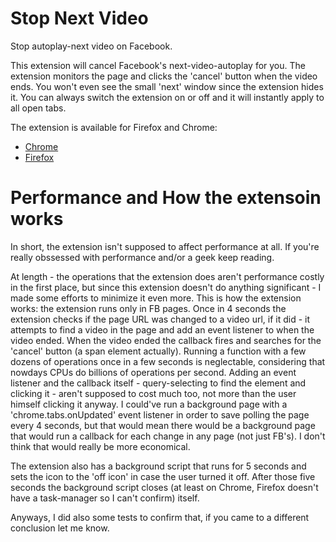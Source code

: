 # Stop Next Video
Stop autoplay-next video on Facebook.

This extension will cancel Facebook's next-video-autoplay for you.
The extension monitors the page and clicks the 'cancel' button when the video ends. You won't even see the small 'next' window since the extension hides it.
You can always switch the extension on or off and it will instantly apply to all open tabs.

The extension is available for Firefox and Chrome:
* [Chrome](https://chrome.google.com/webstore/detail/ijlabhomiokbhcefphgokachaencmglf)
* [Firefox](https://addons.mozilla.org/addon/stop-next-video/)
# Performance and How the extensoin works
In short, the extension isn't supposed to affect performance at all. If you're really obssessed with performance and/or a geek keep reading.

At length - the operations that the extension does aren't performance costly in the first place, but since this extension doesn't do anything significant - I made some efforts to minimize it even more.
This is how the extension works: the extension runs only in FB pages. Once in 4 seconds the extension checks if the page URL was changed to a video url, if it did - it attempts to find a video in the page and add an event listener to when the video ended. When the video ended the callback fires and searches for the 'cancel' button (a span element actually).
Running a function with a few dozens of operations once in a few seconds is neglectable, considering that nowdays CPUs do billions of operations per second. Adding an event listener and the callback itself - query-selecting to find the element and clicking it - aren't supposed to cost much too, not more than the user himself clicking it anyway.
I could've run a background page with a 'chrome.tabs.onUpdated' event listener in order to save polling the page every 4 seconds, but that would mean there would be a background page that would run a callback for each change in any page (not just FB's). I don't think that would really be more economical. 

The extension also has a background script that runs for 5 seconds and sets the icon to the 'off icon' in case the user turned it off. After those five seconds the background script closes (at least on Chrome, Firefox doesn't have a task-manager so I can't confirm) itself.

Anyways, I did also some tests to confirm that, if you came to a different conclusion let me know.
